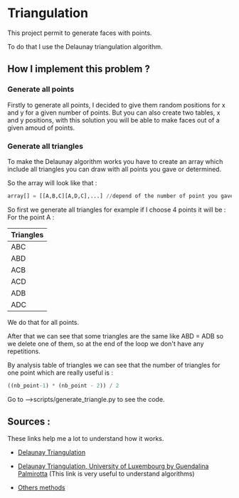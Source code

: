 # Triangulation

This project permit to generate faces with points.

To do that I use the Delaunay triangulation algorithm.

## How I implement this problem ? 

### Generate all points 

Firstly to generate all points, I decided to give them random positions for x and y for a given number of points.
But you can also create two tables, x and y positions, with this solution you will be able to make faces out of a given amoud of points.

### Generate all triangles 
To make the Delaunay algorithm works you have to create an array which include all triangles you can draw with all points you gave or determined.
    
So the array will look like that :

```python
array[] = [[A,B,C][A,D,C],...] //depend of the number of point you gave
```

So first we generate all triangles for example if I choose 4 points it will be :
For the point A :

| Triangles |
| --- |
| ABC |
| ABD |
| ACB |
| ACD |
| ADB |
| ADC |

We do that for all points.

After that we can see that some triangles are the same like ABD = ADB so we delete one of them, so at the end of the loop we don't have any repetitions.

By analysis table of triangles we can see that the number of triangles for one point which are really useful is :

```python
((nb_point-1) * (nb_point - 2)) / 2
```

Go to -->scripts/generate_triangle.py to see the code.

## Sources :

These links help me a lot to understand how it works.

 - [Delaunay Triangulation](https://members.loria.fr/MPouget/files/enseignement/delaunay-maitrise-od.pdf)
 - [Delaunay Triangulation, University of Luxembourg by Guendalina Palmirotta](http://math.uni.lu/eml/projects/reports/MathExp_Palmirotta.pdf) (This link is very useful to understand algorithms)

 - [Others methods](http://www.achrafothman.net/docs/mesh3d.2tnsi.chapitre%204.pdf)

